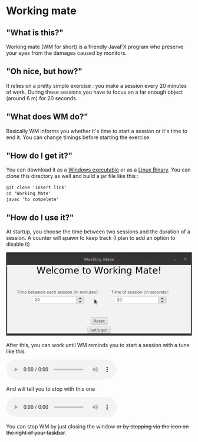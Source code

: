 # Working mate

## "What is this?"
Working mate (WM for short) is a friendly JavaFX program who preserve your eyes from the damages caused by monitors.

## "Oh nice, but how?"
It relies on a pretty simple exercise : you make a session every 20 minutes of work. During these sessions you have to focus on a far enough object (around 6 m) for 20 seconds.

## "What does WM do?"
Basically WM informs you whether it's time to start a session or it's time to end it.
You can change timings before starting the exercise.

## "How do I get it?"
You can download it as a [Windows executable]() or as a [Linux Binary]().
You can clone this directory as well and build a jar file like this : 

```shell
git clone 'insert link'
cd 'Working_Mate'
javac 'to compelete'
```

## "How do I use it?" 
At startup, you choose the time between two sessions and the duration of a session.
A counter will spawn to keep track (I plan to add an option to disable it)

![How to launch an exercise (1.0.0beta)](images/part1.gif)

After this, you can work until WM reminds you to start a session with a tune like this

<audio controls src="src/fr/pomie/working_mate/sounds/WMTune1highintro.wav">
    Your browser does not support the
    <code>audio</code> element.
</audio>

And will tell you to stop with this one

<audio controls src="src/fr/pomie/working_mate/sounds/WMTune1highoutro.wav">
    Your browser does not support the
    <code>audio</code> element.
</audio>

You can stop WM by just closing the window ~~or by stopping via the icon on the right of your taskbar~~.